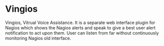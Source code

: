 # Vingios
Vingios, Vitrual Voice Assistance. It is a separate web interface plugin for Nagios which shows the Nagios alerts and speak to give a best user alert notification to act upon them. User can listen from far without continuously monitoring Nagios old interface.
